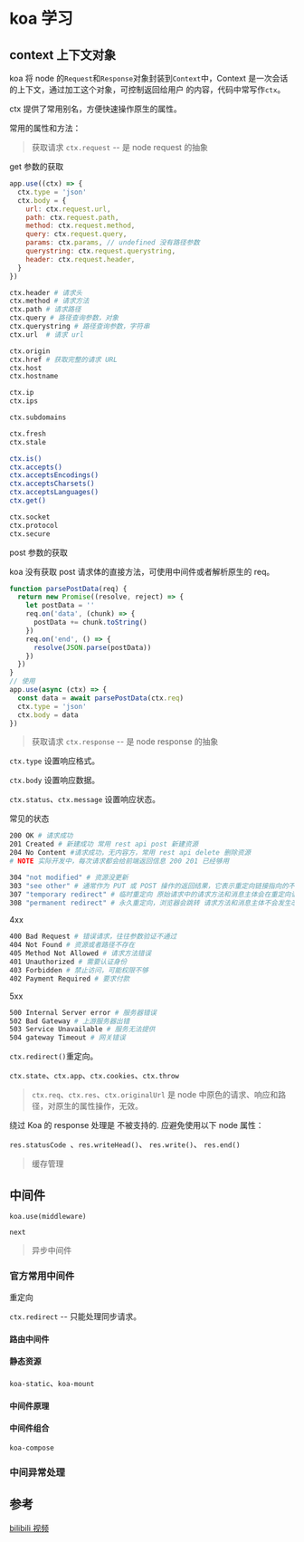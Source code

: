 # koa 学习

## context 上下文对象

koa 将 node 的`Request`和`Response`对象封装到`Context`中，Context 是一次会话的上下文，通过加工这个对象，可控制返回给用户
的内容，代码中常写作`ctx`。

ctx 提供了常用别名，方便快速操作原生的属性。

常用的属性和方法：

> 获取请求 `ctx.request` -- 是 node request 的抽象

get 参数的获取

```js
app.use((ctx) => {
  ctx.type = 'json'
  ctx.body = {
    url: ctx.request.url,
    path: ctx.request.path,
    method: ctx.request.method,
    query: ctx.request.query,
    params: ctx.params, // undefined 没有路径参数
    querystring: ctx.request.querystring,
    header: ctx.request.header,
  }
})
```

```bash
ctx.header # 请求头
ctx.method # 请求方法
ctx.path # 请求路径
ctx.query # 路径查询参数，对象
ctx.querystring # 路径查询参数，字符串
ctx.url  # 请求 url

ctx.origin
ctx.href # 获取完整的请求 URL
ctx.host
ctx.hostname

ctx.ip
ctx.ips

ctx.subdomains

ctx.fresh
ctx.stale

ctx.is()
ctx.accepts()
ctx.acceptsEncodings()
ctx.acceptsCharsets()
ctx.acceptsLanguages()
ctx.get()

ctx.socket
ctx.protocol
ctx.secure
```

post 参数的获取

koa 没有获取 post 请求体的直接方法，可使用中间件或者解析原生的 req。

```js
function parsePostData(req) {
  return new Promise((resolve, reject) => {
    let postData = ''
    req.on('data', (chunk) => {
      postData += chunk.toString()
    })
    req.on('end', () => {
      resolve(JSON.parse(postData))
    })
  })
}
// 使用
app.use(async (ctx) => {
  const data = await parsePostData(ctx.req)
  ctx.type = 'json'
  ctx.body = data
})
```

> 获取请求 `ctx.response` -- 是 node response 的抽象

`ctx.type` 设置响应格式。

`ctx.body` 设置响应数据。

`ctx.status`、`ctx.message` 设置响应状态。

常见的状态

```bash
200 OK # 请求成功
201 Created # 新建成功 常用 rest api post 新建资源
204 No Content #请求成功，无内容方，常用 rest api delete 删除资源
# NOTE 实际开发中，每次请求都会给前端返回信息 200 201 已经够用
```

```bash
304 "not modified" # 资源没更新
303 "see other" # 通常作为 PUT 或 POST 操作的返回结果，它表示重定向链接指向的不是新上传的资源，而是另外一个页面，比如消息确认页面或上传进度页面。 重定向请求使用 GET
307 "temporary redirect" # 临时重定向 原始请求中的请求方法和消息主体会在重定向请求中被重用。
308 "permanent redirect" # 永久重定向，浏览器会跳转 请求方法和消息主体不会发生改变
```

4xx

```bash
400 Bad Request # 错误请求，往往参数验证不通过
404 Not Found # 资源或者路径不存在
405 Method Not Allowed # 请求方法错误
401 Unauthorized # 需要认证身份
403 Forbidden # 禁止访问，可能权限不够
402 Payment Required # 要求付款
```

5xx

```bash
500 Internal Server error # 服务器错误
502 Bad Gateway # 上游服务器出错
503 Service Unavailable # 服务无法提供
504 gateway Timeout # 网关错误
```

`ctx.redirect()`重定向。

`ctx.state`、`ctx.app`、`ctx.cookies`、`ctx.throw`

> `ctx.req`、`ctx.res`、`ctx.originalUrl` 是 node 中原色的请求、响应和路径，对原生的属性操作，无效。

绕过 Koa 的 response 处理是 不被支持的. 应避免使用以下 node 属性：

`res.statusCode `、`res.writeHead()`、 `res.write()`、 `res.end()`

> <!-- BUG --> 缓存管理

## 中间件

`koa.use(middleware)`

`next`

> 异步中间件

### 官方常用中间件

重定向

`ctx.redirect` -- 只能处理同步请求。

#### 路由中间件

#### 静态资源

`koa-static`、`koa-mount`

#### 中间件原理

#### 中间件组合

`koa-compose`

### 中间异常处理

## 参考

[]()

[bilibili 视频](https://www.bilibili.com/video/BV1W64y1h7qi)
